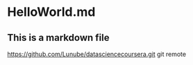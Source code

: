 # HelloWorld.md
## This is a markdown file
https://github.com/Lunube/datasciencecoursera.git
git remote

